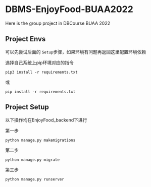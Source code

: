 # DBMS-EnjoyFood-BUAA2022
Here is the group project in DBCourse BUAA 2022

## Project Envs
可以先尝试后面的 `Setup`步骤，如果环境有问题再返回这里配置环境依赖

选择自己系统上pip环境对应的指令

```shell
pip3 install -r requirements.txt
```
或
```shell
pip install -r requirements.txt
```

## Project Setup

以下操作均在EnjoyFood_backend下进行

第一步
```sh
python manage.py makemigrations
```
第二步
```shell
python manage.py migrate
```
第三步
```shell
python manage.py runserver
```
